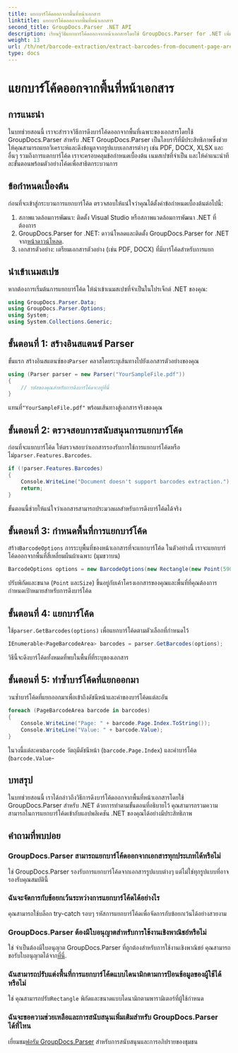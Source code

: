 ```yaml
---
title: แยกบาร์โค้ดออกจากพื้นที่หน้าเอกสาร
linktitle: แยกบาร์โค้ดออกจากพื้นที่หน้าเอกสาร
second_title: GroupDocs.Parser .NET API
description: เรียนรู้วิธีแยกบาร์โค้ดออกจากหน้าเอกสารโดยใช้ GroupDocs.Parser for .NET เพิ่มความสามารถในการประมวลผลเอกสารของคุณด้วยบทช่วยสอนทีละขั้นตอนนี้
weight: 13
url: /th/net/barcode-extraction/extract-barcodes-from-document-page-area/
type: docs
---
```

# แยกบาร์โค้ดออกจากพื้นที่หน้าเอกสาร

## การแนะนำ
ในบทช่วยสอนนี้ เราจะสำรวจวิธีการดึงบาร์โค้ดออกจากพื้นที่เฉพาะของเอกสารโดยใช้ GroupDocs.Parser สำหรับ .NET GroupDocs.Parser เป็นไลบรารีที่มีประสิทธิภาพซึ่งช่วยให้คุณสามารถแยกวิเคราะห์และดึงข้อมูลจากรูปแบบเอกสารต่างๆ เช่น PDF, DOCX, XLSX และอื่นๆ รวมถึงการแตกบาร์โค้ด เราจะครอบคลุมข้อกำหนดเบื้องต้น เนมสเปซที่จำเป็น และให้คำแนะนำทีละขั้นตอนพร้อมตัวอย่างโค้ดเพื่อสาธิตกระบวนการ
## ข้อกำหนดเบื้องต้น
ก่อนที่จะเข้าสู่กระบวนการแยกบาร์โค้ด ตรวจสอบให้แน่ใจว่าคุณได้ตั้งค่าข้อกำหนดเบื้องต้นต่อไปนี้:
1. สภาพแวดล้อมการพัฒนา: ติดตั้ง Visual Studio หรือสภาพแวดล้อมการพัฒนา .NET ที่ต้องการ
2.  GroupDocs.Parser for .NET: ดาวน์โหลดและติดตั้ง GroupDocs.Parser for .NET จาก[หน้าดาวน์โหลด](https://releases.groupdocs.com/parser/net/).
3. เอกสารตัวอย่าง: เตรียมเอกสารตัวอย่าง (เช่น PDF, DOCX) ที่มีบาร์โค้ดสำหรับการแยก

## นำเข้าเนมสเปซ
หากต้องการเริ่มต้นการแยกบาร์โค้ด ให้นำเข้าเนมสเปซที่จำเป็นในโปรเจ็กต์ .NET ของคุณ:
```csharp
using GroupDocs.Parser.Data;
using GroupDocs.Parser.Options;
using System;
using System.Collections.Generic;
```
## ขั้นตอนที่ 1: สร้างอินสแตนซ์ Parser
 ขั้นแรก สร้างอินสแตนซ์ของ`Parser` คลาสโดยระบุเส้นทางไปยังเอกสารตัวอย่างของคุณ
```csharp
using (Parser parser = new Parser("YourSampleFile.pdf"))
{
    // รหัสของคุณสำหรับการดึงบาร์โค้ดจะอยู่ที่นี่
}
```
 แทนที่`"YourSampleFile.pdf"` พร้อมเส้นทางสู่เอกสารจริงของคุณ
## ขั้นตอนที่ 2: ตรวจสอบการสนับสนุนการแยกบาร์โค้ด
 ก่อนที่จะแยกบาร์โค้ด ให้ตรวจสอบว่าเอกสารรองรับการใช้การแยกบาร์โค้ดหรือไม่`parser.Features.Barcodes`.
```csharp
if (!parser.Features.Barcodes)
{
    Console.WriteLine("Document doesn't support barcodes extraction.");
    return;
}
```
ขั้นตอนนี้ช่วยให้แน่ใจว่าเอกสารสามารถประมวลผลสำหรับการดึงบาร์โค้ดได้จริง
## ขั้นตอนที่ 3: กำหนดพื้นที่การแยกบาร์โค้ด
 สร้าง`BarcodeOptions` การระบุพื้นที่ของหน้าเอกสารที่จะแยกบาร์โค้ด ในตัวอย่างนี้ เราจะแยกบาร์โค้ดออกจากพื้นที่สี่เหลี่ยมผืนผ้าเฉพาะ (มุมขวาบน)
```csharp
BarcodeOptions options = new BarcodeOptions(new Rectangle(new Point(590, 80), new Size(150, 150)));
```
ปรับพิกัดและขนาด (`Point` และ`Size`) ขึ้นอยู่กับเค้าโครงเอกสารของคุณและพื้นที่ที่คุณต้องการกำหนดเป้าหมายสำหรับการดึงบาร์โค้ด
## ขั้นตอนที่ 4: แยกบาร์โค้ด
 ใช้`parser.GetBarcodes(options)` เพื่อแยกบาร์โค้ดตามตัวเลือกที่กำหนดไว้
```csharp
IEnumerable<PageBarcodeArea> barcodes = parser.GetBarcodes(options);
```
วิธีนี้จะดึงบาร์โค้ดทั้งหมดที่พบในพื้นที่ที่ระบุของเอกสาร
## ขั้นตอนที่ 5: ทำซ้ำบาร์โค้ดที่แยกออกมา
วนซ้ำบาร์โค้ดที่แยกออกมาเพื่อเข้าถึงดัชนีหน้าและค่าของบาร์โค้ดแต่ละอัน
```csharp
foreach (PageBarcodeArea barcode in barcodes)
{
    Console.WriteLine("Page: " + barcode.Page.Index.ToString());
    Console.WriteLine("Value: " + barcode.Value);
}
```
 ในวงนี้แต่ละคน`barcode` วัตถุมีดัชนีหน้า (`barcode.Page.Index`) และค่าบาร์โค้ด (`barcode.Value`-

## บทสรุป
ในบทช่วยสอนนี้ เราได้กล่าวถึงวิธีการดึงบาร์โค้ดออกจากพื้นที่หน้าเอกสารโดยใช้ GroupDocs.Parser สำหรับ .NET ด้วยการทำตามขั้นตอนที่อธิบายไว้ คุณสามารถรวมความสามารถในการแยกบาร์โค้ดเข้ากับแอปพลิเคชัน .NET ของคุณได้อย่างมีประสิทธิภาพ

## คำถามที่พบบ่อย
### GroupDocs.Parser สามารถแยกบาร์โค้ดออกจากเอกสารทุกประเภทได้หรือไม่
ใช่ GroupDocs.Parser รองรับการแยกบาร์โค้ดจากเอกสารรูปแบบต่างๆ แต่ไม่ใช่ทุกรูปแบบที่อาจรองรับคุณสมบัตินี้
### ฉันจะจัดการกับข้อยกเว้นระหว่างการแยกบาร์โค้ดได้อย่างไร
คุณสามารถใช้บล็อก try-catch รอบๆ รหัสการแยกบาร์โค้ดเพื่อจัดการกับข้อยกเว้นได้อย่างสวยงาม
### GroupDocs.Parser ต้องมีใบอนุญาตสำหรับการใช้งานเชิงพาณิชย์หรือไม่
ใช่ จำเป็นต้องมีใบอนุญาต GroupDocs.Parser ที่ถูกต้องสำหรับการใช้งานเชิงพาณิชย์ คุณสามารถขอรับใบอนุญาตได้จาก[ที่นี่](https://purchase.groupdocs.com/buy).
### ฉันสามารถปรับแต่งพื้นที่การแยกบาร์โค้ดแบบไดนามิกตามการป้อนข้อมูลของผู้ใช้ได้หรือไม่
 ใช่ คุณสามารถปรับ`Rectangle` พิกัดและขนาดแบบไดนามิกตามพารามิเตอร์ที่ผู้ใช้กำหนด
### ฉันจะขอความช่วยเหลือและการสนับสนุนเพิ่มเติมสำหรับ GroupDocs.Parser ได้ที่ไหน
 เยี่ยมชม[ฟอรัม GroupDocs.Parser](https://forum.groupdocs.com/c/parser/17) สำหรับการสนับสนุนและการอภิปรายของชุมชน